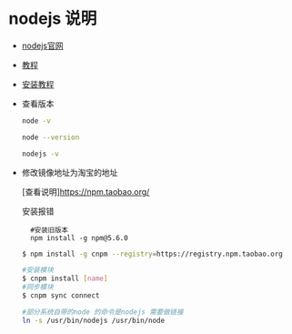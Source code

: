 # nodejs 说明

- [nodejs官网](http://nodejs.cn/)

- [教程](http://www.runoob.com/nodejs/nodejs-tutorial.html)

- [安装教程](http://www.runoob.com/nodejs/nodejs-install-setup.html)

- 查看版本

    ```sh
    node -v 

    node --version

    nodejs -v
    ```

- 修改镜像地址为淘宝的地址

    [查看说明]https://npm.taobao.org/

    安装报错

        #安装旧版本
        npm install -g npm@5.6.0

    ```sh
    $ npm install -g cnpm --registry=https://registry.npm.taobao.org

    #安装模块
    $ cnpm install [name]
    #同步模块
    $ cnpm sync connect

    #部分系统自带的node 的命令是nodejs 需要做链接
    ln -s /usr/bin/nodejs /usr/bin/node
    ```
